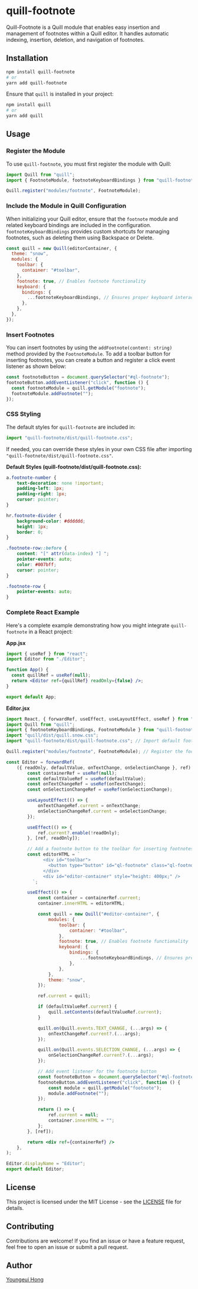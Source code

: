 # quill-footnote

Quill-Footnote is a Quill module that enables easy insertion and management of footnotes within a Quill editor. It handles automatic indexing, insertion, deletion, and navigation of footnotes.

## Installation
```sh
npm install quill-footnote
# or
yarn add quill-footnote
```

Ensure that `quill` is installed in your project:

```sh
npm install quill
# or
yarn add quill
```

## Usage

### Register the Module

To use `quill-footnote`, you must first register the module with Quill:

```javascript
import Quill from "quill";
import { FootnoteModule, footnoteKeyboardBindings } from "quill-footnote";

Quill.register("modules/footnote", FootnoteModule);
```

### Include the Module in Quill Configuration

When initializing your Quill editor, ensure that the `footnote` module and related keyboard bindings are included in the configuration.  
`footnoteKeyboardBindings` provides custom shortcuts for managing footnotes, such as deleting them using Backspace or Delete.

```javascript
const quill = new Quill(editorContainer, {
  theme: "snow",
  modules: {
    toolbar: {
      container: "#toolbar",
    },
    footnote: true, // Enables footnote functionality
    keyboard: {
      bindings: {
        ...footnoteKeyboardBindings, // Ensures proper keyboard interactions with footnotes
      },
    },
  },
});
```

### Insert Footnotes

You can insert footnotes by using the `addFootnote(content: string)` method provided by the `FootnoteModule`.
To add a toolbar button for inserting footnotes, you can create a button and register a click event listener as shown below:

```javascript
const footnoteButton = document.querySelector("#ql-footnote");
footnoteButton.addEventListener("click", function () {
  const footnoteModule = quill.getModule("footnote");
  footnoteModule.addFootnote("");
});
```


### CSS Styling
The default styles for `quill-footnote` are included in:

```javascript
import "quill-footnote/dist/quill-footnote.css";
```
If needed, you can override these styles in your own CSS file after importing `"quill-footnote/dist/quill-footnote.css"`.

**Default Styles (quill-footnote/dist/quill-footnote.css):**
```css
a.footnote-number {
    text-decoration: none !important;
    padding-left: 1px;
    padding-right: 1px;
    cursor: pointer;
}

hr.footnote-divider {
    background-color: #dddddd;
    height: 1px;
    border: 0;
}

.footnote-row::before {
    content: "[" attr(data-index) "] ";
    pointer-events: auto;
    color: #007bff;
    cursor: pointer;
}

.footnote-row {
    pointer-events: auto;
}

```

### Complete React Example

Here's a complete example demonstrating how you might integrate `quill-footnote` in a React project:

**App.jsx**
```jsx
import { useRef } from "react";
import Editor from "./Editor";

function App() {
  const quillRef = useRef(null);
  return <Editor ref={quillRef} readOnly={false} />;
}

export default App;
```

**Editor.jsx**
```jsx
import React, { forwardRef, useEffect, useLayoutEffect, useRef } from "react";
import Quill from "quill";
import { footnoteKeyboardBindings, FootnoteModule } from "quill-footnote";
import "quill/dist/quill.snow.css";
import "quill-footnote/dist/quill-footnote.css"; // Import default footnote styles

Quill.register("modules/footnote", FootnoteModule); // Register the footnote module

const Editor = forwardRef(
    ({ readOnly, defaultValue, onTextChange, onSelectionChange }, ref) => {
        const containerRef = useRef(null);
        const defaultValueRef = useRef(defaultValue);
        const onTextChangeRef = useRef(onTextChange);
        const onSelectionChangeRef = useRef(onSelectionChange);

        useLayoutEffect(() => {
            onTextChangeRef.current = onTextChange;
            onSelectionChangeRef.current = onSelectionChange;
        });

        useEffect(() => {
            ref.current?.enable(!readOnly);
        }, [ref, readOnly]);

        // Add a footnote button to the toolbar for inserting footnotes
        const editorHTML = `
              <div id="toolbar">
                <button type="button" id="ql-footnote" class="ql-footnote" style="width: auto">Insert Footnote</button>
              </div>
              <div id="editor-container" style="height: 400px;" />
          `;

        useEffect(() => {
            const container = containerRef.current;
            container.innerHTML = editorHTML;

            const quill = new Quill("#editor-container", {
                modules: {
                    toolbar: {
                        container: "#toolbar",
                    },
                    footnote: true, // Enables footnote functionality
                    keyboard: {
                        bindings: {
                            ...footnoteKeyboardBindings, // Ensures proper keyboard interactions with footnotes
                        },
                    },
                },
                theme: "snow",
            });

            ref.current = quill;

            if (defaultValueRef.current) {
                quill.setContents(defaultValueRef.current);
            }

            quill.on(Quill.events.TEXT_CHANGE, (...args) => {
                onTextChangeRef.current?.(...args);
            });

            quill.on(Quill.events.SELECTION_CHANGE, (...args) => {
                onSelectionChangeRef.current?.(...args);
            });

            // Add event listener for the footnote button
            const footnoteButton = document.querySelector("#ql-footnote");
            footnoteButton.addEventListener("click", function () {
                const module = quill.getModule("footnote");
                module.addFootnote("");
            });

            return () => {
                ref.current = null;
                container.innerHTML = "";
            };
        }, [ref]);

        return <div ref={containerRef} />
    },
);

Editor.displayName = "Editor";
export default Editor;

```


## License

This project is licensed under the MIT License - see the [LICENSE](LICENSE) file for details.

## Contributing

Contributions are welcome! If you find an issue or have a feature request, feel free to open an issue or submit a pull request.

## Author

[Youngeui Hong](https://github.com/YoungeuiHong)
